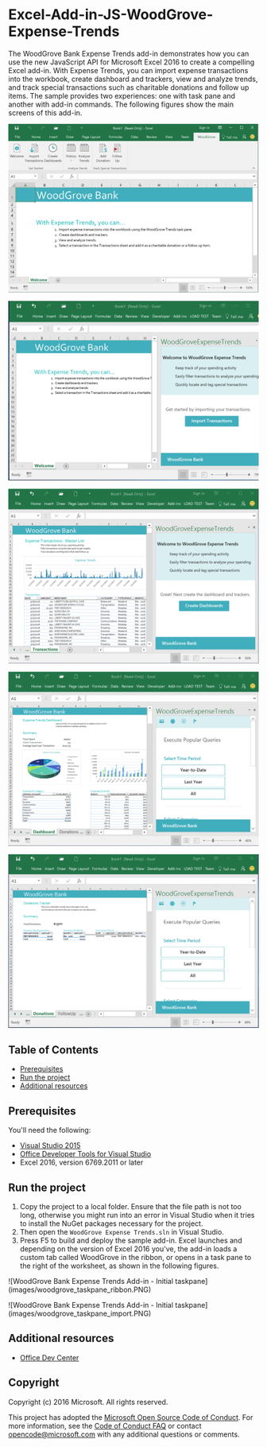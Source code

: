 # Excel-Add-in-JS-WoodGrove-Expense-Trends

The WoodGrove Bank Expense Trends add-in demonstrates how you can use the new JavaScript API for Microsoft Excel 2016 to create a compelling Excel add-in. With Expense Trends, you can import expense transactions into the workbook, create dashboard and trackers, view and analyze trends, and track special transactions such as charitable donations and follow up items. The sample provides two experiences: one with task pane and another with add-in commands. The following figures show the main screens of this add-in.

![WoodGrove Bank Expense Trends Add-in - Ribbon](images/woodgrove_taskpane_ribbon.PNG)

![WoodGrove Bank Expense Trends Add-in - Initial taskpane](images/woodgrove_taskpane_import.PNG)

![WoodGrove Bank Expense Trends Add-in - Transactions sheet](images/woodgrove_taskpane_data.PNG)

![WoodGrove Bank Expense Trends Add-in - Dashboard](images/woodgrove_taskpane_dashboard.PNG)

![WoodGrove Bank Expense Trends Add-in - Donations Tracker](images/woodgrove_taskpane_donations.PNG)

## Table of Contents

* [Prerequisites](#prerequisites)
* [Run the project](#run-the-project)
* [Additional resources](#additional-resources)

## Prerequisites

You'll need the following:

* [Visual Studio 2015](https://www.visualstudio.com/downloads/download-visual-studio-vs.aspx)
* [Office Developer Tools for Visual Studio](https://www.visualstudio.com/en-us/features/office-tools-vs.aspx)
* Excel 2016, version 6769.2011 or later

## Run the project

1. Copy the project to a local folder. Ensure that the file path is not too long, otherwise you might run into an error in Visual Studio when it tries to install the NuGet packages necessary for the project. 
2. Then open the `WoodGrove Expense Trends.sln` in Visual Studio. 
3. Press F5 to build and deploy the sample add-in. Excel launches and depending on the version of Excel 2016 you've, the add-in loads a custom tab called WoodGrove in the ribbon, or opens in a task pane to the right of the worksheet, as shown in the following figures.

![WoodGrove Bank Expense Trends Add-in - Initial taskpane] (images/woodgrove_taskpane_ribbon.PNG)

![WoodGrove Bank Expense Trends Add-in - Initial taskpane] (images/woodgrove_taskpane_import.PNG)

## Additional resources

* [Office Dev Center](http://dev.office.com/)

## Copyright
Copyright (c) 2016 Microsoft. All rights reserved.



This project has adopted the [Microsoft Open Source Code of Conduct](https://opensource.microsoft.com/codeofconduct/). For more information, see the [Code of Conduct FAQ](https://opensource.microsoft.com/codeofconduct/faq/) or contact [opencode@microsoft.com](mailto:opencode@microsoft.com) with any additional questions or comments.
